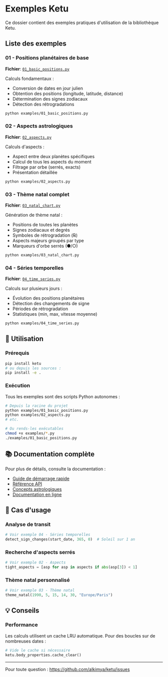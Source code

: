 # Exemples Ketu

Ce dossier contient des exemples pratiques d'utilisation de la bibliothèque Ketu.

## Liste des exemples

### 01 - Positions planétaires de base

**Fichier**: [`01_basic_positions.py`](01_basic_positions.py)

Calculs fondamentaux :

- Conversion de dates en jour julien
- Obtention des positions (longitude, latitude, distance)
- Détermination des signes zodiacaux
- Détection des rétrogradations

```bash
python examples/01_basic_positions.py
```

### 02 - Aspects astrologiques

**Fichier**: [`02_aspects.py`](02_aspects.py)

Calculs d'aspects :

- Aspect entre deux planètes spécifiques
- Calcul de tous les aspects du moment
- Filtrage par orbe (serrés, exacts)
- Présentation détaillée

```bash
python examples/02_aspects.py
```

### 03 - Thème natal complet

**Fichier**: [`03_natal_chart.py`](03_natal_chart.py)

Génération de thème natal :

- Positions de toutes les planètes
- Signes zodiacaux et degrés
- Symboles de rétrogradation (℞)
- Aspects majeurs groupés par type
- Marqueurs d'orbe serrés (●/○)

```bash
python examples/03_natal_chart.py
```

### 04 - Séries temporelles

**Fichier**: [`04_time_series.py`](04_time_series.py)

Calculs sur plusieurs jours :

- Évolution des positions planétaires
- Détection des changements de signe
- Périodes de rétrogradation
- Statistiques (min, max, vitesse moyenne)

```bash
python examples/04_time_series.py
```

## 🚀 Utilisation

### Prérequis

```bash
pip install ketu
# ou depuis les sources :
pip install -e .
```

### Exécution

Tous les exemples sont des scripts Python autonomes :

```bash
# Depuis la racine du projet
python examples/01_basic_positions.py
python examples/02_aspects.py
# etc.

# Ou rends-les exécutables
chmod +x examples/*.py
./examples/01_basic_positions.py
```

## 📚 Documentation complète

Pour plus de détails, consulte la documentation :

- [Guide de démarrage rapide](../docs/source/quickstart.md)
- [Référence API](../docs/source/api.md)
- [Concepts astrologiques](../docs/source/concepts.md)
- [Documentation en ligne](https://ketu.readthedocs.io)

## 🎯 Cas d'usage

### Analyse de transit

```python
# Voir exemple 04 - Séries temporelles
detect_sign_changes(start_date, 365, 0)  # Soleil sur 1 an
```

### Recherche d'aspects serrés

```python
# Voir exemple 02 - Aspects
tight_aspects = [asp for asp in aspects if abs(asp[3]) < 1]
```

### Thème natal personnalisé

```python
# Voir exemple 03 - Thème natal
theme_natal(1990, 5, 15, 14, 30, "Europe/Paris")
```

## 💡 Conseils

### Performance

Les calculs utilisent un cache LRU automatique. Pour des boucles sur de nombreuses dates :

```python
# Vide le cache si nécessaire
ketu.body_properties.cache_clear()
```

---

Pour toute question : <https://github.com/alkimya/ketu/issues>
